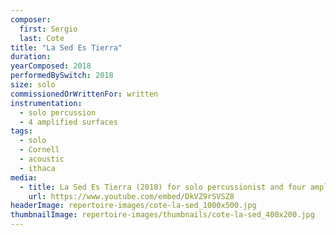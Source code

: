 ```yaml
---
composer:
  first: Sergio
  last: Cote
title: "La Sed Es Tierra"
duration:
yearComposed: 2018
performedBySwitch: 2018
size: solo
commissionedOrWrittenFor: written
instrumentation:
  - solo percussion
  - 4 amplified surfaces
tags:
  - solo
  - Cornell
  - acoustic
  - ithaca
media:
  - title: La Sed Es Tierra (2018) for solo percussionist and four amplified surfaces by Sergio Cote
    url: https://www.youtube.com/embed/DkVZ9rSVSZ8
headerImage: repertoire-images/cote-la-sed_1000x500.jpg
thumbnailImage: repertoire-images/thumbnails/cote-la-sed_400x200.jpg
---
```

